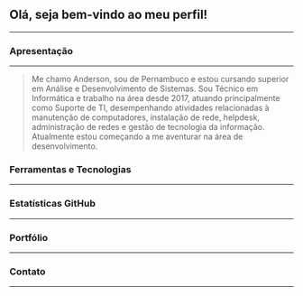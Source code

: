 ## Olá, seja bem-vindo ao meu perfil!
---

### Apresentação
---
> Me chamo Anderson, sou de Pernambuco e estou cursando superior em Análise e Desenvolvimento de Sistemas. Sou Técnico em Informática e trabalho na área desde 2017, atuando principalmente como Suporte de TI, desempenhando atividades relacionadas à manutenção de computadores, instalação de rede, helpdesk, administração de redes e gestão de tecnologia da informação. Atualmente estou começando a me aventurar na área de desenvolvimento.

### Ferramentas e Tecnologias
---

### Estatísticas GitHub
---

### Portfólio
---

### Contato
---
